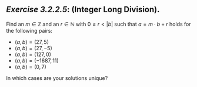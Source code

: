 ## *Exercise 3.2.2.5*: (Integer Long Division).

Find an $m \in \mathbb{Z}$ and an $r \in \mathbb{N}$ with $0 \leq r < |b|$ such that $a = m · b + r$ holds for the following pairs:

* $(a,b) = (27, 5)$
* $(a,b) = (27, −5)$
* $(a,b) = (127, 0)$
* $(a,b) = (−1687, 11)$
* $(a,b) = (0, 7)$

In which cases are your solutions unique?
